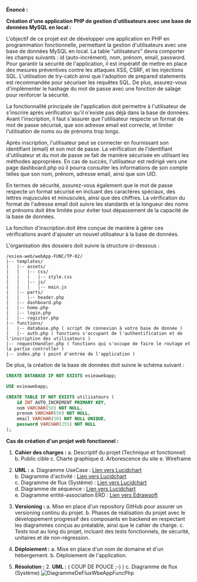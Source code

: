 **Énoncé :**

**Création d'une application PHP de gestion d'utilisateurs avec une base de données MySQL en local :**

L'objectif de ce projet est de développer une application en PHP en programmation fonctionnelle, permettant la gestion d'utilisateurs avec une base de données MySQL en local. La table "utilisateurs" devra comporter les champs suivants : id (auto-incrément), nom, prénom, email, password. Pour garantir la sécurité de l'application, il est impératif de mettre en place des mesures préventives contre les attaques XSS, CSRF, et les injections SQL. L'utilisation de try-catch ainsi que l'adoption de prepared statements est recommandée pour sécuriser les requêtes SQL. De plus, assurez-vous d'implémenter le hashage du mot de passe avec une fonction de salage pour renforcer la sécurité.

La fonctionnalité principale de l'application doit permettre à l'utilisateur de s'inscrire après vérification qu'il n'existe pas déjà dans la base de données. Avant l'inscription, il faut s'assurer que l'utilisateur respecte un format de mot de passe sécurisé, que son adresse email est correcte, et limiter l'utilisation de noms ou de prénoms trop longs.

Après inscription, l'utilisateur peut se connecter en fournissant son identifiant (email) et son mot de passe. La vérification de l'identifiant d'utilisateur et du mot de passe se fait de manière sécurisée en utilisant les méthodes appropriées. En cas de succès, l'utilisateur est redirigé vers une page dashboard.php où il pourra consulter les informations de son compte telles que son nom, prénom, adresse email, ainsi que son UID.

En termes de sécurité, assurez-vous également que le mot de passe respecte un format sécurisé en incluant des caractères spéciaux, des lettres majuscules et minuscules, ainsi que des chiffres. La vérification du format de l'adresse email doit suivre les standards et la longueur des noms et prénoms doit être limitée pour éviter tout dépassement de la capacité de la base de données.

La fonction d'inscription doit être conçue de manière à gérer ces vérifications avant d'ajouter un nouvel utilisateur à la base de données.

L'organisation des dossiers doit suivre la structure ci-dessous :

```
/esiea-web/webApp-FUNC/TP-02/
|-- templates/
|   |-- assets/
|   |   |-- css/
|   |   |   |-- style.css
|   |   |-- js/
|   |   |   |-- main.js
|   |-- parts/
|   |   |-- header.php
|   |-- dashboard.php
|   |-- home.php
|   |-- login.php
|   |-- register.php
|-- functions/
|   |-- database.php ( script de connexion à votre base de donnée )
|   |-- auth.php ( fonctions s'occupant de l'authentification et de l'inscription des utilisateurs )
|-- requestHandler.php ( fonctions qui s'occupe de faire le routage et la partie controller )
|-- index.php ( point d'entrée de l'application )
```

De plus, la création de la base de données doit suivre le schéma suivant :

```sql
CREATE DATABASE IF NOT EXISTS esieawebapp;

USE esieawebapp;

CREATE TABLE IF NOT EXISTS utilisateurs (
    id INT AUTO_INCREMENT PRIMARY KEY,
    nom VARCHAR(50) NOT NULL,
    prenom VARCHAR(50) NOT NULL,
    email VARCHAR(50) NOT NULL UNIQUE,
    password VARCHAR(255) NOT NULL
);
```

**Cas de création d'un projet web fonctionnel :**

1. **Cahier des charges :**
    a. Descriptif du projet (Technique et fonctionnel)
    b. Public cible
    c. Charte graphique
    d. Arborescence du site
    e. Wireframe

2. **UML :**
    a. Diagramme UseCase : [Lien vers Lucidchart](https://www.lucidchart.com/pages/uml-use-case-diagram) </br>
    b. Diagramme d'activité : [Lien vers Lucidchart](https://www.lucidchart.com/pages/fr/diagramme-dactivite-uml)</br>
    c. Diagramme de flux (Système) : [Lien vers Lucidchart](https://www.lucidchart.com/pages/fr/diagramme-de-flux-de-donnees)</br>
    d. Diagramme de séquence : [Lien vers Lucidchart](https://www.lucidchart.com/pages/fr/diagramme-de-sequence-uml)</br>
    e. Diagramme entité-association ERD : [Lien vers Edrawsoft](https://www.edrawsoft.com/fr/what-is-entity-relationship-diagram-erd.html)</br>

3. **Versioning :**
    a. Mise en place d'un repository GitHub pour assurer un versioning continu du projet.
    b. Phases de réalisation du projet avec le développement progressif des composants en backend en respectant les diagrammes conçus au préalable, ainsi que le cahier de charge.
    c. Tests tout au long du projet, incluant des tests fonctionnels, de sécurité, unitaires et de non-régression.

4. **Déploiement :**
    a. Mise en place d'un nom de domaine et d'un hébergement.
    b. Déploiement de l'application.

5. **Résolution :**
   2. **UML :** ( COUP DE POUCE ;-) )
      c. Diagramme de flux (Système)
      ![DiagrammeDeFluxWbeAppFuncPhp](https://github.com/yugmerabtene/ESIEA-WEB/assets/3670077/bf58869e-8552-4b39-9e37-2fc086f64d5f)
